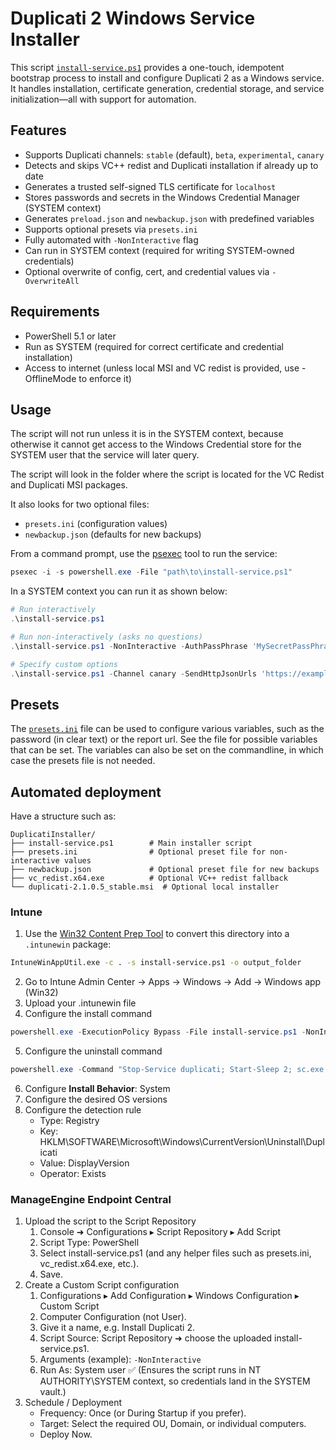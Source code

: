 # Duplicati 2 Windows Service Installer

This script [`install-service.ps1`](./install-service.ps1) provides a one-touch, idempotent bootstrap process to install and configure Duplicati 2 as a Windows service. It handles installation, certificate generation, credential storage, and service initialization—all with support for automation.

## Features

- Supports Duplicati channels: `stable` (default), `beta`, `experimental`, `canary`
- Detects and skips VC++ redist and Duplicati installation if already up to date
- Generates a trusted self-signed TLS certificate for `localhost`
- Stores passwords and secrets in the Windows Credential Manager (SYSTEM context)
- Generates `preload.json` and `newbackup.json` with predefined variables
- Supports optional presets via `presets.ini`
- Fully automated with `-NonInteractive` flag
- Can run in SYSTEM context (required for writing SYSTEM-owned credentials)
- Optional overwrite of config, cert, and credential values via `-OverwriteAll`

## Requirements

- PowerShell 5.1 or later
- Run as SYSTEM (required for correct certificate and credential installation)
- Access to internet (unless local MSI and VC redist is provided, use -OfflineMode to enforce it)

## Usage

The script will not run unless it is in the SYSTEM context, because otherwise it cannot get access to the Windows Credential store for the SYSTEM user that the service will later query.

The script will look in the folder where the script is located for the VC Redist and Duplicati MSI packages.

It also looks for two optional files:

- `presets.ini` (configuration values)
- `newbackup.json` (defaults for new backups)

From a command prompt, use the [psexec](https://learn.microsoft.com/en-us/sysinternals/downloads/psexec) tool to run the service:

```powershell
psexec -i -s powershell.exe -File "path\to\install-service.ps1"
```

In a SYSTEM context you can run it as shown below:

```powershell
# Run interactively
.\install-service.ps1

# Run non-interactively (asks no questions)
.\install-service.ps1 -NonInteractive -AuthPassPhrase 'MySecretPassPhrase'

# Specify custom options
.\install-service.ps1 -Channel canary -SendHttpJsonUrls 'https://example.com/api' -AuthPassPhrase 'MySecretPassPhrase'
```

## Presets

The [`presets.ini`](./presets.ini) file can be used to configure various variables, such as the password (in clear text) or the report url. See the file for possible variables that can be set. The variables can also be set on the commandline, in which case the presets file is not needed.

## Automated deployment

Have a structure such as:

```
DuplicatiInstaller/
├── install-service.ps1        # Main installer script
├── presets.ini                # Optional preset file for non-interactive values
├── newbackup.json             # Optional preset file for new backups
├── vc_redist.x64.exe          # Optional VC++ redist fallback
└── duplicati-2.1.0.5_stable.msi  # Optional local installer
```

### Intune

1. Use the [Win32 Content Prep Tool](https://learn.microsoft.com/en-us/mem/intune/apps/apps-win32-app-management) to convert this directory into a `.intunewin` package:

```sh
IntuneWinAppUtil.exe -c . -s install-service.ps1 -o output_folder
```

2. Go to Intune Admin Center → Apps → Windows → Add → Windows app (Win32)
3. Upload your .intunewin file
4. Configure the install command

```powershell
powershell.exe -ExecutionPolicy Bypass -File install-service.ps1 -NonInteractive
```

5. Configure the uninstall command

```powershell
powershell.exe -Command "Stop-Service duplicati; Start-Sleep 2; sc.exe delete duplicati"
```

6. Configure **Install Behavior**: System
7. Configure the desired OS versions
8. Configure the detection rule
   - Type: Registry
   - Key: HKLM\SOFTWARE\Microsoft\Windows\CurrentVersion\Uninstall\Duplicati
   - Value: DisplayVersion
   - Operator: Exists

### ManageEngine Endpoint Central

1. Upload the script to the Script Repository
   1. Console ➜ Configurations ▸ Script Repository ▸ Add Script
   2. Script Type: PowerShell
   3. Select install-service.ps1 (and any helper files such as presets.ini, vc_redist.x64.exe, etc.).
   4. Save.
2. Create a Custom Script configuration
   1. Configurations ▸ Add Configuration ▸ Windows Configuration ▸ Custom Script
   2. Computer Configuration (not User).
   3. Give it a name, e.g. Install Duplicati 2.
   4. Script Source: Script Repository ➜ choose the uploaded install-service.ps1.
   5. Arguments (example): `-NonInteractive`
   6. Run As: System user ✅
      (Ensures the script runs in NT AUTHORITY\SYSTEM context, so credentials land in the SYSTEM vault.)
3. Schedule / Deployment
   - Frequency: Once (or During Startup if you prefer).
   - Target: Select the required OU, Domain, or individual computers.
   - Deploy Now.
